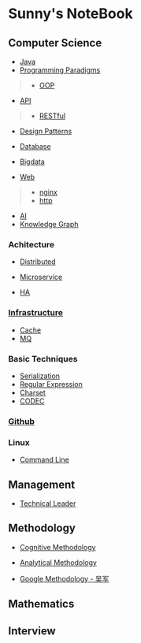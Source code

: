 # Sunny's NoteBook

## Computer Science

* [Java](computer-science/java/README.md)
* [Programming Paradigms]()
> * [OOP]()
* [API](computer-science/api/README.md)
> * [RESTful]()
* [Design Patterns](design-patterns/README.md)

* [Database](computer-science/database/README.md)

* [Bigdata](computer-science/bigdata/README.md)
* [Web](computer-science/web/README.md)
> * [nginx](computer-science/web/nginx/README.md)
> * [http](computer-science/web/http/README.md)
* [AI]()
* [Knowledge Graph](internet/knowledge-graph/README.md)

### Achitecture
* [Distributed](computer-science/arch/distributed-system/README.md)
* [Microservice](computer-science/arch/microservice/README.md)

* [HA](computer-science/arch/HA/README.md)

### [Infrastructure](computer-science/infrastructure/README.md)
* [Cache](computer-science/infrastructure/objects/cache/README.md)
* [MQ](computer-science/infrastructure/objects/mq/README.md)

### Basic Techniques
* [Serialization](computer-science/cookbook/serialization/README.md)
* [Regular Expression](computer-science/cookbook/regular-express/README.md)
* [Charset](computer-science/cookbook/charset/README.md)
* [CODEC](computer-science/cookbook/CODEC/README.md)

### [Github](computer-science/github/README.md) 

### Linux
* [Command Line](computer-science/linux/cmd/README.md)

## Management
* [Technical Leader](management/technical-leader/README.md)

## Methodology
* [Cognitive Methodology](methodology/cognitive-methodology/README.md)
* [Analytical Methodology](methodology/analytical-methodology/README.md)

* [Google Methodology - 吴军](methodology/google-methodology/README.md) 

## Mathematics

## Interview

